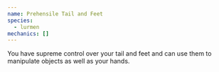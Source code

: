 ```yaml
---
name: Prehensile Tail and Feet
species:
  - lurmen
mechanics: []
---
```

You have supreme control over your tail and feet and can use them to manipulate objects as well as your hands.
